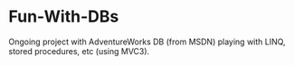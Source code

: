 Fun-With-DBs
============

Ongoing project with AdventureWorks DB (from MSDN) playing with LINQ, stored procedures, etc (using MVC3).
